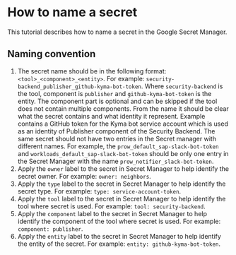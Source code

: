 # How to name a secret

This tutorial describes how to name a secret in the Google Secret Manager.

## Naming convention

1. The secret name should be in the following format: `<tool>_<component>_<entity>`. For example: `security-backend_publisher_github-kyma-bot-token`. Where `security-backend` is the tool, component is `publisher` and `github-kyma-bot-token` is the entity. The component part is optional and can be skipped if the tool does not contain multiple components.
   From the name it should be clear what the secret contains and what identity it represent. Example contains a GitHub token for the Kyma bot service account which is used as an identity of Publisher component of the  Security Backend.
   The same secret should not have two entries in the Secret manager with different names. For example, the `prow_default_sap-slack-bot-token` and `workloads_default_sap-slack-bot-token` should be only one entry in the Secret Manager with the name `prow_notifier_slack-bot-token`.
2. Apply the `owner` label to the secret in Secret Manager to help identify the secret owner. For example: `owner: neighbors`.
3. Apply the `type` label to the secret in Secret Manager to help identify the secret type. For example: `type: service-account-token`.
4. Apply the `tool` label to the secret in Secret Manager to help identify the tool where secret is used. For example: `tool: security-backend`.
5. Apply the `component` label to the secret in Secret Manager to help identify the component of the tool where secret is used. For example: `component: publisher`.
6. Apply the `entity` label to the secret in Secret Manager to help identify the entity of the secret. For example: `entity: github-kyma-bot-token`.